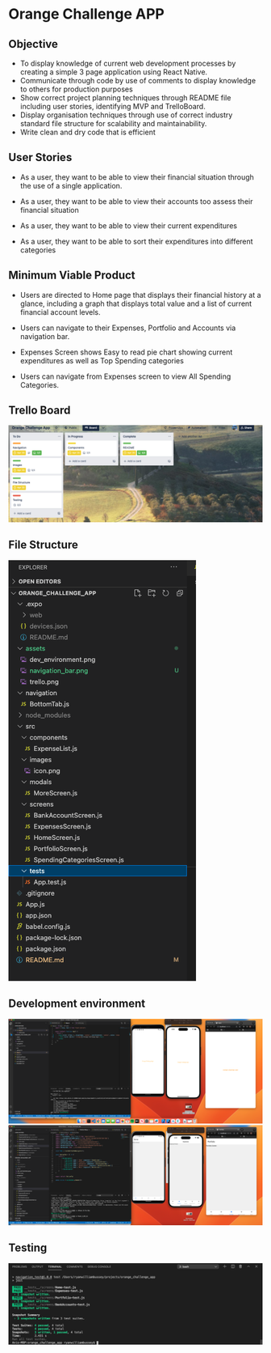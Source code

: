 # Orange Challenge APP

## Objective

- To display knowledge of current web development processes by creating a simple 3 page application using React Native.
- Communicate through code by use of comments to display knowledge to others for production purposes
- Show correct project planning techniques through README file including user stories, identifying MVP and TrelloBoard.
- Display organisation techniques through use of correct industry standard file structure for scalability and maintainability.
- Write clean and dry code that is efficient

## User Stories

- As a user, they want to be able to view their financial situation through the use of a single application.

- As a user, they want to be able to view their accounts too assess their financial situation

- As a user, they want to be able to view their current expenditures

- As a user, they want to be able to sort their expenditures into different categories

## Minimum Viable Product

- Users are directed to Home page that displays their financial history at a glance, including a graph that displays total value and a list of current financial account levels.

- Users can navigate to their Expenses, Portfolio and Accounts via navigation bar.

- Expenses Screen shows Easy to read pie chart showing current expenditures as well as Top Spending categories

- Users can navigate from Expenses screen to view All Spending Categories.

## Trello Board

![Trello](./assets/images/trello.png)

## File Structure

![file_structure](./assets/images/file_structure.png)

## Development environment

![dev_env](./assets/images/dev_environment.png)
![nav](./assets/images/navigation_bar.png)

## Testing

![testing](./assets/images/tests.png)
